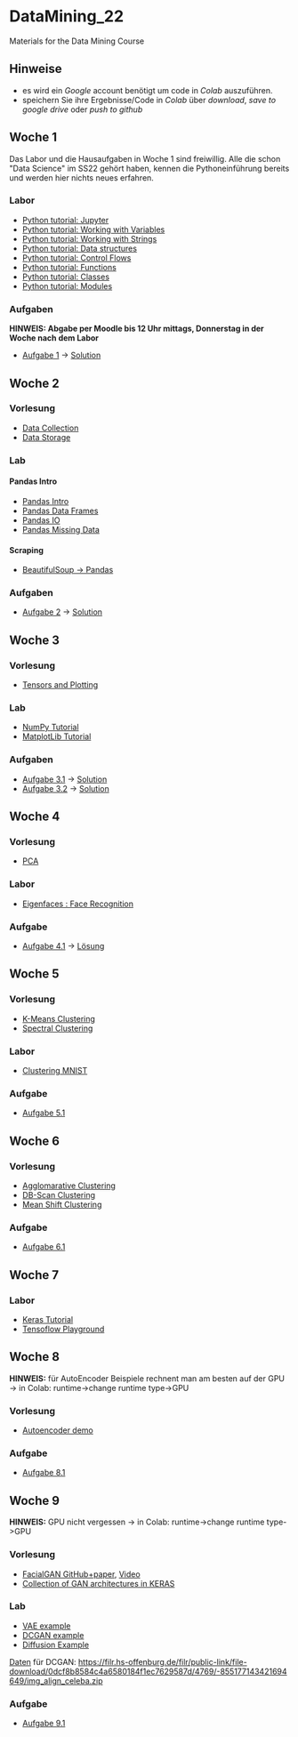 # DataMining_22
Materials for the Data Mining Course

## Hinweise
* es wird ein  *Google* account benötigt um code in *Colab* auszuführen.
* speichern Sie ihre Ergebnisse/Code in *Colab* über *download*, *save to google drive* oder *push to github* 

## Woche 1
Das Labor und die Hausaufgaben in Woche 1 sind freiwillig. Alle die schon "Data Science" im SS22 gehört haben, kennen die Pythoneinführung bereits und werden hier nichts neues erfahren.

### Labor
* [Python tutorial: Jupyter](https://colab.research.google.com/github/keuperj/DataMining_22/blob/main/Python_Tutorial/00_Jupyter-Intro.ipynb)
* [Python tutorial: Working with Variables](https://colab.research.google.com/github/keuperj/DataMining_22/blob/main/Python_Tutorial/01_variables.ipynb)
* [Python tutorial: Working with Strings](https://colab.research.google.com/github/keuperj/DataMining_22/blob/main/Python_Tutorial/02_strings.ipynb)
* [Python tutorial: Data structures](https://colab.research.google.com/github/keuperj/DataMining_22/blob/main/Python_Tutorial/03_data_structures.ipynb)
* [Python tutorial: Control Flows](https://colab.research.google.com/github/keuperj/DataMining_22/blob/main/Python_Tutorial/04_control_flow.ipynb)
* [Python tutorial: Functions](https://colab.research.google.com/github/keuperj/DataMining_22/blob/main/Python_Tutorial/05_functions.ipynb)
* [Python tutorial: Classes](https://colab.research.google.com/github/keuperj/DataMining_22/blob/main/Python_Tutorial/06_classes.ipynb)
* [Python tutorial: Modules](https://colab.research.google.com/github/keuperj/DataMining_22/blob/main/Python_Tutorial/07_modules.ipynb)


### Aufgaben
**HINWEIS: Abgabe per Moodle bis 12 Uhr mittags, Donnerstag in der Woche nach dem Labor**

* [Aufgabe 1](https://colab.research.google.com/github/keuperj/DataMining_22/blob/main/Week_1/Assignment-01.ipynb) -> [Solution](https://colab.research.google.com/github/keuperj/DataMining_22/blob/main/Week_1/Solution-1.ipynb)

## Woche 2

### Vorlesung
* [Data Collection](https://colab.research.google.com/github/keuperj/DataMining_22/blob/main/Week_2/Lecture_Data_Collection.ipynb)
* [Data Storage](https://colab.research.google.com/github/keuperj/DataMining_22/blob/main/Week_2/Lecture_Data_Storage.ipynb)

### Lab
#### Pandas Intro
* [Pandas Intro](https://colab.research.google.com/github/keuperj/DataMining_22/blob/main/Week_2/Lab_pandas_01_Intro.ipynb)
* [Pandas Data Frames](https://colab.research.google.com/github/keuperj/DataMining_22/blob/main/Week_2/Lab_pandas_02_DataFrame.ipynb)
* [Pandas IO](https://colab.research.google.com/github/keuperj/DataMining_22/blob/main/Week_2/Lab_pandas_03_IO.ipynb)
* [Pandas Missing Data](https://colab.research.google.com/github/keuperj/DataMining_22/blob/main/Week_2/Lab_pandas_04_MissingData.ipynb)


#### Scraping
* [BeautifulSoup -> Pandas](https://colab.research.google.com/github/keuperj/DataMining_22/blob/main/Week_2/Lab_Scraping.ipynb)

### Aufgaben
* [Aufgabe 2](https://colab.research.google.com/github/keuperj/DataMining_22/blob/main/Week_2/Assingment_2.1.ipynb) -> [Solution](https://colab.research.google.com/github/keuperj/DataMining_22/blob/main/Week_2/Solution_2.1.ipynb)

## Woche 3 
### Vorlesung
* [Tensors and Plotting](https://colab.research.google.com/github/keuperj/DataMining_22/blob/main/Week_3/Lecture_03_02_Tensors_and_Plotting.ipynb)

### Lab
* [NumPy Tutorial](https://colab.research.google.com/github/keuperj/DataMining_22/blob/main/Week_3/Lab_01_Numpy.ipynb)
* [MatplotLib Tutorial](https://colab.research.google.com/github/keuperj/DataMining_22/blob/main/Week_3/Lab_02_Matplotlib-Intro.ipynb)
 

### Aufgaben
* [Aufgabe 3.1](https://colab.research.google.com/github/keuperj/DataMining_22/blob/main/Week_3/Assignment_3.1_Numpy.ipynb) -> [Solution](https://colab.research.google.com/github/keuperj/DataMining_22/blob/main/Week_3/Assignment_3.1_solution.ipynb)
* [Aufgabe 3.2](https://colab.research.google.com/github/keuperj/DataMining_22/blob/main/Week_3/Assignment_3.2_Matplotlib.ipynb) -> [Solution](https://colab.research.google.com/github/keuperj/DataMining_21/blob/main/Week_3/Assignment_3.2_Solution.ipynb)

## Woche 4

### Vorlesung
* [PCA](https://colab.research.google.com/github/keuperj/DataMining_22/blob/main/Week_4/Lecture_04_01_PCA.ipynb)

### Labor
* [Eigenfaces : Face Recognition](https://colab.research.google.com/github/keuperj/DataMining_22/blob/main/Week_4/Lab_face_recognition.ipynb) 

### Aufgabe
* [Aufgabe 4.1](https://colab.research.google.com/github/keuperj/DataMining_22/blob/main/Week_4/Assignment_face_recognition.ipynb) -> [Lösung](https://colab.research.google.com/github/keuperj/DataMining_22/blob/main/Week_4/Assignment_face_recognition-solution.ipynb)

## Woche 5

### Vorlesung
* [K-Means Clustering](https://colab.research.google.com/github/keuperj/DataMining_22/blob/main/Week_5/Lecture_K-Means_Demo.ipynb)
* [Spectral Clustering](https://colab.research.google.com/github/keuperj/DataMining_22/blob/main/Week_5/Lecture_Spectral_Demo.ipynb)

### Labor
* [Clustering MNIST](https://colab.research.google.com/github/keuperj/DataMining_22/blob/main/Week_5/Lab-Clustering-MNIST.ipynb) 

### Aufgabe
* [Aufgabe 5.1](https://colab.research.google.com/github/keuperj/DataMining_22/blob/main/Week_5/Assignment_Clustering_I.ipynb)

## Woche 6

### Vorlesung
* [Agglomarative Clustering](https://colab.research.google.com/github/keuperj/DataMining_22/blob/main/Week_6/Agg-Clustering-Demo.ipynb)
* [DB-Scan Clustering](https://colab.research.google.com/github/keuperj/DataMining_22/blob/main/Week_6/DBScan-Demo.ipynb)
* [Mean Shift Clustering](https://colab.research.google.com/github/keuperj/DataMining_22/blob/main/Week_6/Mean-Shift-Demo.ipynb)
 

### Aufgabe
*  [Aufgabe 6.1](https://colab.research.google.com/github/keuperj/DataMining_22/blob/main/Week_6/Assignment_6_Clustering.ipynb)

## Woche 7

### Labor
* [Keras Tutorial](https://colab.research.google.com/github/keuperj/DataMining_22/blob/main/Week_7/keras_intro.ipynb) 
* [Tensoflow Playground](https://playground.tensorflow.org/#activation=tanh&batchSize=10&dataset=circle&regDataset=reg-plane&learningRate=0.03&regularizationRate=0&noise=0&networkShape=4,2&seed=0.71610&showTestData=false&discretize=false&percTrainData=50&x=true&y=true&xTimesY=false&xSquared=false&ySquared=false&cosX=false&sinX=false&cosY=false&sinY=false&collectStats=false&problem=classification&initZero=false&hideText=false)

## Woche 8
**HINWEIS:** für AutoEncoder Beispiele rechnent man am besten auf der GPU -> in Colab: runtime->change runtime type->GPU 

### Vorlesung
* [Autoencoder demo](https://colab.research.google.com/github/keuperj/DataMining_22/blob/main/Week_8/Lecture_autoencoder-denoising.ipynb)

### Aufgabe
*  [Aufgabe 8.1](https://colab.research.google.com/github/keuperj/DataMining_22/blob/main/Week_8/Assignemnt_autoencoder-outlier.ipynb)

## Woche 9
**HINWEIS:**  GPU nicht vergessen -> in Colab: runtime->change runtime type->GPU 
### Vorlesung
* [FacialGAN GitHub+paper](https://github.com/cc-hpc-itwm/FacialGAN), [Video](https://www.youtube.com/watch?v=N4jRSNKPB0s)
* [Collection of GAN architectures in KERAS](https://github.com/eriklindernoren/Keras-GAN)

### Lab
* [VAE example](https://colab.research.google.com/github/keuperj/DataMining_22/blob/main/Week_9/vae.ipynb)
* [DCGAN example](https://colab.research.google.com/github/keuperj/DataMining_22/blob/main/Week_9/dcgan.ipynb)
* [Diffusion Example](https://colab.research.google.com/github/altryne/sd-webui-colab/blob/main/Stable_Diffusion_WebUi_Altryne.ipynb)

[Daten](https://filr.hs-offenburg.de/filr/public-link/file-download/0dcf8b8584c4a6580184f1ec7629587d/4769/-855177143421694649/img_align_celeba.zip) für DCGAN: https://filr.hs-offenburg.de/filr/public-link/file-download/0dcf8b8584c4a6580184f1ec7629587d/4769/-855177143421694649/img_align_celeba.zip

### Aufgabe
*  [Aufgabe 9.1](https://colab.research.google.com/github/keuperj/DataMining_22/blob/main/Week_9/Assignment_9.ipynb) 

